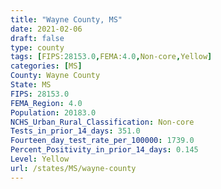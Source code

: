 ```yaml
---
title: "Wayne County, MS"
date: 2021-02-06
draft: false
type: county
tags: [FIPS:28153.0,FEMA:4.0,Non-core,Yellow]
categories: [MS]
County: Wayne County
State: MS
FIPS: 28153.0
FEMA_Region: 4.0
Population: 20183.0
NCHS_Urban_Rural_Classification: Non-core
Tests_in_prior_14_days: 351.0
Fourteen_day_test_rate_per_100000: 1739.0
Percent_Positivity_in_prior_14_days: 0.145
Level: Yellow
url: /states/MS/wayne-county
---
```



